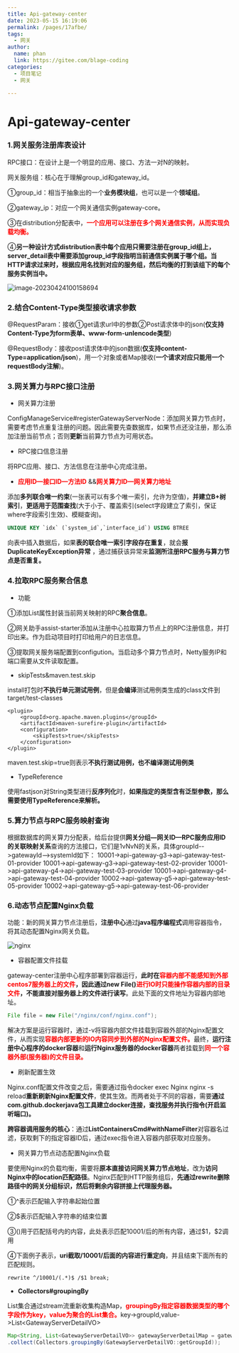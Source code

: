 ```yaml
---
title: Api-gateway-center
date: 2023-05-15 16:19:06
permalink: /pages/17afbe/
tags: 
  - 网关
author: 
  name: phan
  link: https://gitee.com/blage-coding
categories: 
  - 项目笔记
  - 网关

---
```

# Api-gateway-center

### 1.网关服务注册库表设计

RPC接口：在设计上是一个明显的应用、接口、方法一对N的映射。

网关服务组：核心在于理解group_id和gateway_id。

①group_id：相当于抽象出的一个**业务模块组**，也可以是一个**领域组**。

②gateway_ip：对应一个网关通信实例gateway-core。

③在distribution分配表中，<font color="red">**一个应用可以注册在多个网关通信实例，从而实现负载均衡。**</font>

④**另一种设计方式distribution表中每个应用只需要注册在group_id组上，server_detail表中需要添加group_id字段指明当前通信实例属于哪个组。当HTTP请求过来时，根据应用名找到对应的服务组，然后均衡的打到该组下的每个服务实例当中。**

![image-20230424100158694](https://cdn.staticaly.com/gh/blage-coding/picx-images-hosting@master/20230515/image-20230424100158694.6eck1ai79v40.webp)

### 2.结合Content-Type类型接收请求参数

@RequestParam：接收①get请求url中的参数②Post请求体中的json(**仅支持Content-Type为form表单、www-form-unlencode类型**)

@RequestBody：接收post请求体中的json数据(**仅支持content-Type=application/json**)，用一个对象或者Map接收(**一个请求对应只能用一个requestBody注解**)。

### 3.网关算力与RPC接口注册

- 网关算力注册

ConfigManageService#registerGatewayServerNode：添加网关算力节点时，需要考虑节点重复注册的问题。因此需要先查数据库，如果节点还没注册，那么添加注册当前节点；否则**更新**当前算力节点为可用状态。

- RPC接口信息注册

将RPC应用、接口、方法信息在注册中心完成注册。

- <font color="red">**应用ID—接口ID—方法ID**</font> &&<font color="red">**网关算力ID—网关算力地址**</font>

添加**多列联合唯一约束**(一张表可以有多个唯一索引，允许为空值)，**并建立B+树索引**，**更适用于范围查找**(大于小于、覆盖索引(select字段建立了索引，保证where字段索引生效)、模糊查询)。

```sql
UNIQUE KEY `idx` (`system_id`,`interface_id`) USING BTREE
```

向表中插入数据后，如果**表的联合唯一索引字段存在重复**，就会**报DuplicateKeyException异常** ，通过捕获该异常来**监测所注册RPC服务与算力节点是否重复。**

### 4.拉取RPC服务聚合信息

- 功能

①添加List属性封装当前网关映射的RPC**聚合信息**。

②网关助手assist-starter添加从注册中心拉取算力节点上的RPC注册信息，并打印出来。作为启动项目时打印给用户的日志信息。

③提取网关服务端配置到configution。当启动多个算力节点时，Netty服务IP和端口需要从文件读取配置。

- skipTests&maven.test.skip

install打包时**不执行单元测试用例**，但是**会编译**测试用例类生成的class文件到target/test-classes

```
<plugin>
    <groupId>org.apache.maven.plugins</groupId>
    <artifactId>maven-surefire-plugin</artifactId>
    <configuration>
        <skipTests>true</skipTests>
    </configuration>
</plugin>
```

maven.test.skip=true则表示**不执行测试用例，也不编译测试用例类**

- TypeReference

使用fastjson对String类型进行**反序列化**时，**如果指定的类型含有泛型参数，那么需要使用TypeReference来解析。**

### 5.算力节点与RPC服务映射查询

根据数据库的网关算力分配表，给后台提供**网关分组—网关ID—RPC服务应用ID的关联映射关系**查询的方法接口，它们是1vNvN的关系，具体groupId-->gatewayId-->systemId如下：
10001->api-gateway-g3->api-gateway-test-01-provider
10001->api-gateway-g3->api-gateway-test-02-provider
10001->api-gateway-g4->api-gateway-test-03-provider
10001->api-gateway-g4->api-gateway-test-04-provider
10002->api-gateway-g5->api-gateway-test-05-provider
10002->api-gateway-g5->api-gateway-test-06-provider

### 6.动态节点配置Nginx负载

功能：新的网关算力节点注册后，**注册中心**通过**java程序编程式**调用容器指令，将其动态配置Nginx网关负载。

![nginx](https://cdn.staticaly.com/gh/blage-coding/picx-images-hosting@master/20230515/nginx.7jz2iidfqe4.webp)

- 容器配置文件挂载

gateway-center注册中心程序部署到容器运行，**此时在<font color="red">容器内部不能感知到外部centos7服务器上的文件</font>，因此通过new File()<font color="red">进行IO时只能操作容器内部的目录文件</font>，不能直接对服务器上的文件进行读写**。此处下面的文件地址为容器内部地址。

```java
File file = new File("/nginx/conf/nginx.conf");
```

解决方案是运行容器时，通过-v将容器内部文件挂载到容器外部的Nginx配置文件，从而实现<font color="red">**容器内部更新的IO内容同步到外部的Nginx配置文件。**</font>最终，**运行注册中心程序的docker容器**和**运行Nginx服务器的docker容器**两者挂载到<font color="red">**同一个容器外部(服务器)的文件目录。**</font>

- 刷新配置生效

Nginx.conf配置文件改变之后，需要通过指令docker exec Nginx nginx -s reload**重新刷新Nginx配置文件**，使其生效。而两者处于不同的容器，需要**通过com.github.dockerjava包工具建立docker连接，查找服务并执行指令(开启监听端口)。**

**跨容器调用服务的核心**：通过**ListContainersCmd#withNameFilter**对容器名过滤，获取剩下的指定容器ID后，通过exec指令进入容器内部获取对应服务。

- 网关算力节点动态配置Nginx负载

要使用Nginx的负载均衡，需要将**原本直接访问网关算力节点地址**，改为**访问Nginx中的location匹配路径**。Nginx匹配到HTTP服务组后，**先通过rewrite删除路径中的网关分组标识，然后将剩余内容拼接上代理服务器。**

①^表示匹配输入字符串起始位置

②$表示匹配输入字符串的结束位置

③()用于匹配括号内的内容，此处表示匹配10001/后的所有内容，通过$1，\$2调用

④下面例子表示，**uri截取/10001/后面的内容进行重定向**，并且结束下面所有的匹配规则。

```nginx
rewrite ^/10001/(.*)$ /$1 break;
```

- **Collectors#groupingBy**

List集合通过stream流重新收集构造Map，<font color="red">**groupingBy指定容器数据类型的哪个字段作为key，value为聚合的List集合。**</font>key->groupId,value->List\<GatewayServerDetailVO\>

```java
Map<String, List<GatewayServerDetailVO>> gatewayServerDetailMap = gatewayServerDetailVOS.stream()
.collect(Collectors.groupingBy(GatewayServerDetailVO::getGroupId));
```

